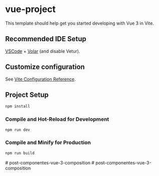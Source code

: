# vue-project

This template should help get you started developing with Vue 3 in Vite.

## Recommended IDE Setup

[VSCode](https://code.visualstudio.com/) + [Volar](https://marketplace.visualstudio.com/items?itemName=Vue.volar) (and disable Vetur).

## Customize configuration

See [Vite Configuration Reference](https://vitejs.dev/config/).

## Project Setup

```sh
npm install
```

### Compile and Hot-Reload for Development

```sh
npm run dev
```

### Compile and Minify for Production

```sh
npm run build
```
#   p o s t - c o m p o n e n t e s - v u e - 3 - c o m p o s i t i o n  
 #   p o s t - c o m p o n e n t e s - v u e - 3 - c o m p o s i t i o n  
 